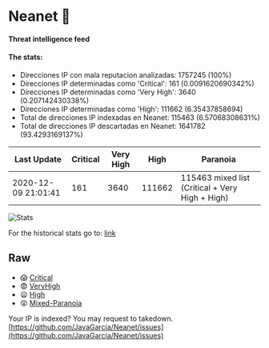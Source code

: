 # Neanet :hocho:
#### Threat intelligence feed
#### The stats:

- Direcciones IP con mala reputacion analizadas: 1757245 (100%)
- Direcciones IP determinadas como 'Critical':  161 (0.0091620690342%)
- Direcciones IP determinadas como 'Very High':  3640 (0.207142430338%)
- Direcciones IP determinadas como 'High':  111662 (6.35437858694)
- Total de direcciones IP indexadas en Neanet:  115463 (6.57068308631%)
- Total de direcciones IP descartadas en Neanet:  1641782 (93.4293169137%)

| Last Update | Critical | Very High | High | Paranoia |
| --- | --- | --- | --- | --- |
| 2020-12-09 21:01:41 | 161 | 3640 | 111662 | 115463 mixed list (Critical + Very High + High)|

![Stats](https://docs.google.com/spreadsheets/d/e/2PACX-1vSnaNMIXVabIpDJjufMlzH7poXnshF3mgd8Is1g9ytUEzVsP5my4Trn8f-xkoLLQ38xpL3HtmUexLo6/pubchart?oid=501124687&format=image)

For the historical stats go to: [link](/stats.csv)
## Raw
- :scream: [Critical](https://raw.githubusercontent.com/JavaGarcia/Neanet/master/blacklists/neanet_critical.txt)
- :fearful: [VeryHigh](https://raw.githubusercontent.com/JavaGarcia/Neanet/master/blacklists/neanet_veryHigh.txtt)
- :frowning: [High](https://raw.githubusercontent.com/JavaGarcia/Neanet/master/blacklists/neanet_high.txt)
- :dizzy_face: [Mixed-Paranoia](https://raw.githubusercontent.com/JavaGarcia/Neanet/master/blacklists/neanet_all.txt)


Your IP is indexed? You may request to takedown. [https://github.com/JavaGarcia/Neanet/issues](https://github.com/JavaGarcia/Neanet/issues)














































































































































































































































































































































































































































































































































































































































































































































































































































































































































































































































































































































































































































































































































































































































































































































































































































































































































































































































































































































































































































































































































































































































































































































































































































































































































































































































































































































































